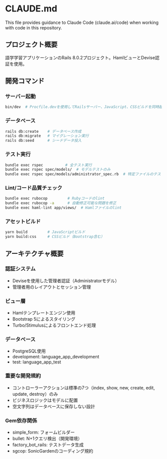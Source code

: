 # CLAUDE.md

This file provides guidance to Claude Code (claude.ai/code) when working with code in this repository.

## プロジェクト概要

語学学習アプリケーションのRails 8.0.2プロジェクト。HamlビューとDevise認証を使用。

## 開発コマンド

### サーバー起動
```bash
bin/dev  # Procfile.devを使用してRailsサーバー、JavaScript、CSSビルドを同時起動
```

### データベース
```bash
rails db:create    # データベース作成
rails db:migrate   # マイグレーション実行
rails db:seed      # シードデータ投入
```

### テスト実行
```bash
bundle exec rspec          # 全テスト実行
bundle exec rspec spec/models/  # モデルテストのみ
bundle exec rspec spec/models/administrator_spec.rb  # 特定ファイルのテスト
```

### Lint/コード品質チェック
```bash
bundle exec rubocop         # Rubyコードのlint
bundle exec rubocop -a      # 自動修正可能な問題を修正
bundle exec haml-lint app/views/  # Hamlファイルのlint
```

### アセットビルド
```bash
yarn build         # JavaScriptビルド
yarn build:css     # CSSビルド（Bootstrap含む）
```

## アーキテクチャ概要

### 認証システム
- Deviseを使用した管理者認証（Administratorモデル）
- 管理者用のレイアウトとセッション管理

### ビュー層
- Hamlテンプレートエンジン使用
- Bootstrap 5によるスタイリング
- Turbo/Stimulusによるフロントエンド処理

### データベース
- PostgreSQL使用
- development: language_app_development
- test: language_app_test

### 重要な開発規約
- コントローラーアクションは標準の7つ（index, show, new, create, edit, update, destroy）のみ
- ビジネスロジックはモデルに配置
- 空文字列はデータベースに保存しない設計

### Gem依存関係
- simple_form: フォームビルダー
- bullet: N+1クエリ検出（開発環境）
- factory_bot_rails: テストデータ生成
- sgcop: SonicGardenのコーディング規約